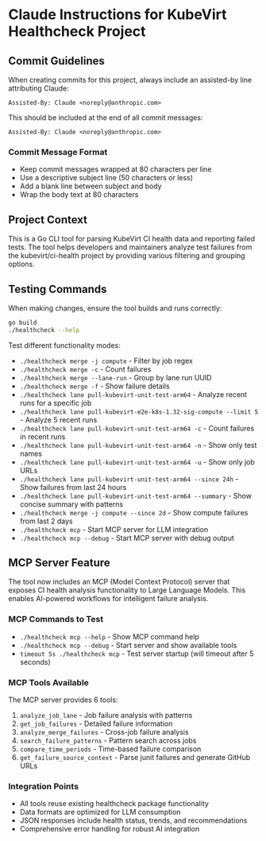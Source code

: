 # Claude Instructions for KubeVirt Healthcheck Project

## Commit Guidelines

When creating commits for this project, always include an assisted-by line attributing Claude:

```
Assisted-By: Claude <noreply@anthropic.com>
```

This should be included at the end of all commit messages:

```
Assisted-By: Claude <noreply@anthropic.com>
```

### Commit Message Format

- Keep commit messages wrapped at 80 characters per line
- Use a descriptive subject line (50 characters or less)
- Add a blank line between subject and body
- Wrap the body text at 80 characters

## Project Context

This is a Go CLI tool for parsing KubeVirt CI health data and reporting failed tests. The tool helps developers and maintainers analyze test failures from the kubevirt/ci-health project by providing various filtering and grouping options.

## Testing Commands

When making changes, ensure the tool builds and runs correctly:

```bash
go build
./healthcheck --help
```

Test different functionality modes:
- `./healthcheck merge -j compute` - Filter by job regex
- `./healthcheck merge -c` - Count failures
- `./healthcheck merge --lane-run` - Group by lane run UUID
- `./healthcheck merge -f` - Show failure details
- `./healthcheck lane pull-kubevirt-unit-test-arm64` - Analyze recent runs for a specific job
- `./healthcheck lane pull-kubevirt-e2e-k8s-1.32-sig-compute --limit 5` - Analyze 5 recent runs
- `./healthcheck lane pull-kubevirt-unit-test-arm64 -c` - Count failures in recent runs
- `./healthcheck lane pull-kubevirt-unit-test-arm64 -n` - Show only test names
- `./healthcheck lane pull-kubevirt-unit-test-arm64 -u` - Show only job URLs
- `./healthcheck lane pull-kubevirt-unit-test-arm64 --since 24h` - Show failures from last 24 hours
- `./healthcheck lane pull-kubevirt-unit-test-arm64 --summary` - Show concise summary with patterns
- `./healthcheck merge -j compute --since 2d` - Show compute failures from last 2 days
- `./healthcheck mcp` - Start MCP server for LLM integration
- `./healthcheck mcp --debug` - Start MCP server with debug output

## MCP Server Feature

The tool now includes an MCP (Model Context Protocol) server that exposes CI health analysis functionality to Large Language Models. This enables AI-powered workflows for intelligent failure analysis.

### MCP Commands to Test

- `./healthcheck mcp --help` - Show MCP command help
- `./healthcheck mcp --debug` - Start server and show available tools
- `timeout 5s ./healthcheck mcp` - Test server startup (will timeout after 5 seconds)

### MCP Tools Available

The MCP server provides 6 tools:
1. `analyze_job_lane` - Job failure analysis with patterns
2. `get_job_failures` - Detailed failure information  
3. `analyze_merge_failures` - Cross-job failure analysis
4. `search_failure_patterns` - Pattern search across jobs
5. `compare_time_periods` - Time-based failure comparison
6. `get_failure_source_context` - Parse junit failures and generate GitHub URLs

### Integration Points

- All tools reuse existing healthcheck package functionality
- Data formats are optimized for LLM consumption
- JSON responses include health status, trends, and recommendations
- Comprehensive error handling for robust AI integration